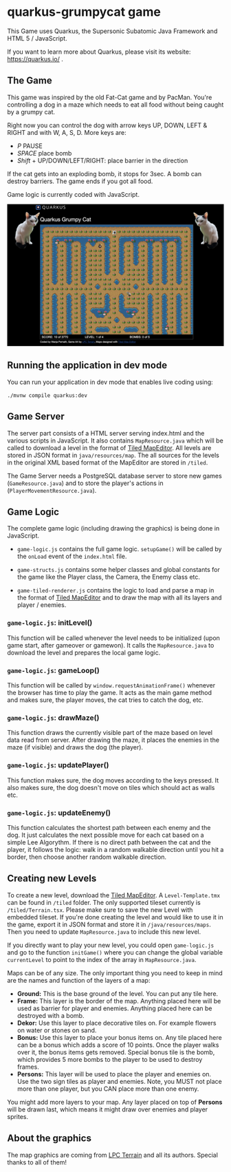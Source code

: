 # quarkus-grumpycat game

This Game uses Quarkus, the Supersonic Subatomic Java Framework and HTML 5 / JavaScript.

If you want to learn more about Quarkus, please visit its website: https://quarkus.io/ .

## The Game

This game was inspired by the old Fat-Cat game and by PacMan. You're controlling a dog in a maze which needs to eat all food without being caught by a grumpy cat. 

Right now you can control the dog with arrow keys UP, DOWN, LEFT & RIGHT and with W, A, S, D. More keys are:

- *P* PAUSE
- *SPACE* place bomb
- *Shift* + UP/DOWN/LEFT/RIGHT: place barrier in the direction

If the cat gets into an exploding bomb, it stops for 3sec. A bomb can destroy barriers. The game ends if you got all food.
  

Game logic is currently coded with JavaScript. 

![the game](docs/the-game.png)

## Running the application in dev mode

You can run your application in dev mode that enables live coding using:
```shell script
./mvnw compile quarkus:dev
```

## Game Server
The server part consists of a HTML server serving index.html and the various scripts in JavaScript. It also contains `MapResource.java` which will be called to download a level in the format of [Tiled MapEditor](https://mapeditor.org). All levels are stored in JSON format in `java/resources/map`. The all sources for the levels in the original XML based format of the MapEditor are stored in `/tiled`. 

The Game Server needs a PostgreSQL database server to store new games (`GameResource.java`) and to store the player's actions in (`PlayerMovementResource.java`). 



## Game Logic
The complete game logic (including drawing the graphics) is being done in JavaScript. 

- `game-logic.js` contains the full game logic. `setupGame()` will be called by the `onLoad` event of the `index.html` file.

- `game-structs.js` contains some helper classes and global constants for the game like the Player class, the Camera, the Enemy class etc. 

- `game-tiled-renderer.js` contains the logic to load and parse a map in the format of [Tiled MapEditor](https://mapeditor.org) and to draw the map with all its layers and player / enemies.

### `game-logic.js`: initLevel()
This function will be called whenever the level needs to be initialized (upon game start, after gameover or gamewon). It calls the `MapResource.java` to download the level and prepares the local game logic. 

### `game-logic.js`: gameLoop()
This function will be called by `window.requestAnimationFrame()` whenever the browser has time to play the game. It acts as the main game method and makes sure, the player moves, the cat tries to catch the dog, etc.

### `game-logic.js`: drawMaze() 
This function draws the currently visible part of the maze based on level data read from server. After drawing the maze, it places the enemies in the maze (if visible) and draws the dog (the player).


### `game-logic.js`: updatePlayer()
This function makes sure, the dog moves according to the keys pressed. It also makes sure, the dog doesn't move on tiles which should act as walls etc. 

### `game-logic.js`: updateEnemy() 
This function calculates the shortest path between each enemy and the dog. It just calculates the next possible move for each cat based on a simple Lee Algorythm. If there is no direct path between the cat and the player, it follows the logic: walk in a random walkable direction until you hit a border, then choose another random walkable direction. 


## Creating new Levels
To create a new level, download the [Tiled MapEditor](https://mapeditor.org). A `Level-Template.tmx` can be found in `/tiled` folder. The only supported tileset currently is `/tiled/Terrain.tsx`. Please make sure to save the new Level with embedded tileset. If you're done creating the level and would like to use it in the game, export it in JSON format and store it in `/java/resources/maps`. Then you need to update `MapResource.java` to include this new level. 

If you directly want to play your new level, you could open `game-logic.js` and go to the function `initGame()` where you can change the global variable `currentLevel` to point to the index of the array in `MapResource.java`. 

Maps can be of any size. The only important thing you need to keep in mind are the names and function of the layers of a map:

- **Ground:** This is the base ground of the level. You can put any tile here.  
- **Frame:** This layer is the border of the map. Anything placed here will be used as barrier for player and enemies. Anything placed here can be destroyed with a bomb. 
- **Dekor:** Use this layer to place decorative tiles on. For example flowers on water or stones on sand. 
- **Bonus:** Use this layer to place your bonus items on. Any tile placed here can be a bonus which adds a score of 10 points. Once the player walks over it, the bonus items gets removed. Special bonus tile is the bomb, which provides 5 more bombs to the player to be used to destroy frames.
- **Persons:** This layer will be used to place the player and enemies on. Use the two sign tiles as player and enemies. Note, you MUST not place more than one player, but you CAN place more than one enemy.

You might add more layers to your map. Any layer placed on top of **Persons** will be drawn last, which means it might draw over enemies and player sprites.




## About the graphics
The map graphics are coming from [LPC Terrain](https://opengameart.org/content/tiled-terrains) and all its authors. Special thanks to all of them!
                    